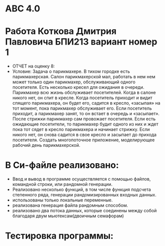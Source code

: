 # ABC 4.0
# Работа Коткова Дмитрия Павловича БПИ213 вариант номер 1 
 - ОТЧЕТ на оценку 8: 
  - Условие:
Задача о парикмахере. В тихом городке есть парикмахерская. Салон парикмахерской мал, работать в нем нем может только один парикмахер, обслуживающий одного посетителя. Есть несколько кресел для ожидания в очереди. Парикмахер всю жизнь обслуживает посетителей. Когда в салоне никого нет, он спит в кресле. Когда посетитель приходит и видит спящего парикмахера, он будет его, садится в кресло, «засыпая» на тот момент, пока парикмахер обслуживает его. Если посетитель приходит, а парикмахер занят, то он встает в очередь и «засыпает». После стрижки парикмахер сам провожает посетителя. Если есть ожидающие посетители, то парикмахер будит одного из них и ждет пока тот сядет в кресло парикмахера и начинает стрижку. Если никого нет, он снова садится в свое кресло и засыпает до прихода посетителя. Создать многопоточное приложение, моделирующее рабочий день парикмахерской.
# В Си-файле реализовано:


 * Ввод и вывод в программе осуществляется с помощью файлов, командной строки, или рандомной генерации.
 * Реализовано несколько функций, в том числе функция подсчета степенного ряда, генерации рандомизированных входных данных.
 * использованы только локальные переменные.
 * реализована генерация файла рандомным способом.
 * реализовано два потока данных, которые соединены между собой благодаря двум мьютексам(двоичным семафорам)
 # Тестировка программы:
